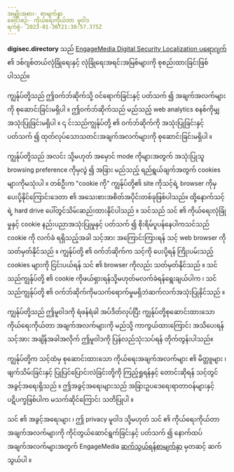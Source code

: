 ```yaml
---
အမျိုးအစား- စာမျက်နှာ
ခေါင်းစဉ်- ကိုယ်ရေးကိုယ်တာ မူဝါဒ
ရက်စွဲ- 2023-01-30T21:30:57.375Z
---
```

**digisec.directory** သည် [EngageMedia Digital Security Localization ပရောဂျက်](https://engagemedia.org/projects/localization/) ၏ ဒစ်ဂျစ်တယ်လုံခြုံရေးနှင့် လုံခြုံရေးအရင်းအမြစ်များကို စုစည်းထားခြင်းဖြစ်ပါသည်။ 

ကျွန်ုပ်တို့သည် ဤဝက်ဘ်ဆိုက်သို့ ဝင်ရောက်ခြင်းနှင့် ပတ်သက် ၍ အချက်အလက်များကို စုဆောင်းခြင်းမရှိပါ ။ ဤဝက်ဘ်ဆိုက်သည် မည်သည့် web analytics စနစ်ကိုမျှ အသုံးပြုခြင်းမရှိပါ ။ ၎ င်းသည်ကျွန်ုပ်တို့ ၏ ဝက်ဘ်ဆိုက်ကို အသုံးပြုခြင်းနှင့် ပတ်သက် ၍ ထုတ်လုပ်သောသတင်းအချက်အလက်များကို စုဆောင်းခြင်းမရှိပါ ။

ကျွန်ုပ်တို့သည် အလင်း သို့မဟုတ် အမှောင် mode ကိုများအတွက် အသုံးပြုသူ browsing preference ကိုမှလွဲ ၍ အခြား မည်သည့် ရည်ရွယ်ချက်အတွက် cookies များကိုမသုံးပါ ။ တစ်ဦးက "cookie ကို" ကျွန်ုပ်တို့၏ site ကိုသင့်ရဲ့ browser ကိုမှ ပေးပို့နိုင်ကြောင်းဒေတာ ၏ အသေးစားအစိတ်အပိုင်းတစ်ခုဖြစ်ပါသည်။ ထို့နောက်သင့်ရဲ့ hard drive ပေါ်တွင်သိမ်းဆည်းထားနိုင်ပါသည် ။ သင်သည် သင် ၏ ကိုယ်ရေးလုံခြုံမှုနှင့် cookie နည်းပညာအသုံးပြုမှုနှင့် ပတ်သက် ၍ စိုးရိမ်ပူပန်နေပါကသင်သည် cookie ကို လက်ခံ ရရှိသည့်အခါ သင့်အား အကြောင်းကြားရန် သင့် web browser ကိုသတ်မှတ်နိုင်သည် ။ ကျွန်ုပ်တို့ ၏ ဝက်ဘ်ဆိုက်က သင့်ကို ပေးပို့ရန် ကြိုးပမ်းသည့် cookies များကို ငြင်းပယ်ရန် သင် ၏ browser ကိုလည်း သတ်မှတ်နိုင်သည် ။ သင်သည်ကျွန်ုပ်တို့ ၏ cookie ကိုဖယ်ရှားရန်သို့မဟုတ်မလက်ခံရန်ရွေးချယ်ပါက ၊ သင်သည်ကျွန်ုပ်တို့ ၏ ဝက်ဘ်ဆိုက်ကိုမသက်ရောက်မှုမရှိဘဲဆက်လက်အသုံးပြုနိုင်သည် ။

ကျွန်ုပ်တို့သည် ဤမူဝါဒကို ရံဖန်ရံခါ အပ်ဒိတ်လုပ်ပြီး ကျွန်ုပ်တို့စုဆောင်းထားသော ကိုယ်ရေးကိုယ်တာ အချက်အလက်များကို မည်သို့ ကာကွယ်ထားကြောင်း အသိပေးရန် သင့်အား အချိန်အခါအလိုက် ဤမူဝါဒကို ပြန်လည်သုံးသပ်ရန် တိုက်တွန်းပါသည်။

ကျွန်ုပ်တို့က သင့်ထံမှ စုဆောင်းထားသော ကိုယ်ရေးအချက်အလက်များ ၏ မိတ္တူများ ၊ ဖျက်သိမ်းခြင်းနှင့် ပြုပြင်ပြောင်းလဲခြင်းတို့ကို ကြည့်ရှုရန်နှင့် တောင်းဆိုရန် သင့်တွင် အခွင့်အရေးရှိသည် ။ ဤအခွင့်အရေးများသည် အခြားဥပဒေရေးရာတာဝန်များနှင့် ပဋိပက္ခဖြစ်ပါက မသက်ဆိုင်ကြောင်း သတိပြုပါ ။

သင် ၏ အခွင့်အရေးများ ၊ ဤ privacy မူဝါဒ သို့မဟုတ် သင် ၏ ကိုယ်ရေးကိုယ်တာအချက်အလက်များကို ကိုင်တွယ်ဆောင်ရွက်ခြင်းနှင့် ပတ်သက် ၍ နောက်ထပ်အချက်အလက်များအတွက် EngageMedia [ဆက်သွယ်ရန်စာမျက်နှာ](https://engagemedia.org/contact/) မှတဆင့် ဆက်သွယ်ပါ ။